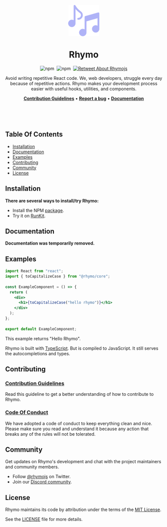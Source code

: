 <!-- markdownlint-disable MD033 -->

<p align="center">
  <img src="./assets/logo_without_text.svg" width="100" />
</p>

<h1 align="center">
  Rhymo
</h1>

<p align="center">
  <img alt="npm" src="https://img.shields.io/npm/v/@rhymo/core?color=%23AFB3F7&label=version&style=flat-square">&nbsp;&nbsp;<img alt="npm" src="https://img.shields.io/npm/dt/@rhymo/core?color=%23AFB3F7&label=downloads&style=flat-square">&nbsp;&nbsp;<a href="https://twitter.com/intent/retweet?tweet_id=1414686937676451840"><img alt="Retweet About Rhymojs" src="https://img.shields.io/twitter/url?style=social&url=https%3A%2F%2Fgithub.com%2Frhymojs%2Frhymojs"></a>
</p>

<p align="center">
  Avoid writing repetitive React code. We, web developers, struggle every day because of repetitive actions. Rhymo makes your development process easier with useful hooks, utilities, and components.
</p>

<p align="center">
  <a href="https://github.com/rhymojs/rhymojs/blob/master/CONTRIBUTING.md"><b>Contribution Guidelines</b></a> • <a href="https://github.com/rhymojs/rhymojs/issues/new/choose"><b>Report a bug</b></a> • <a href="https://github.com/rhymojs/rhymojs/blob/master/DOCUMENTATION.md"><b>Documentation</b></a>
</p>

<br />
<br />
<br />

## Table Of Contents

- [Installation](#installation)
- [Documentation](#documentation)
- [Examples](#examples)
- [Contributing](#contributing)
- [Community](#community)
- [License](#license)

## Installation

**There are several ways to install/try Rhymo:**

- Install the NPM [package](https://www.npmjs.com/package/@rhymo/core).
- Try it on [RunKit](https://npm.runkit.com/%40rhymo%2Fcore).

## Documentation

**Documentation was temporarily removed.**

## Examples

```jsx
import React from "react";
import { toCapitalizeCase } from "@rhymo/core";

const ExampleComponent = () => {
  return (
    <div>
      <h1>{toCapitalizeCase("hello rhymo")}</h1>
    </div>
  );
};

export default ExampleComponent;
```

This example returns "Hello Rhymo".

Rhymo is built with [TypeScript](https://www.typescriptlang.org/). But is compiled to JavaScript. It still serves the autocompletions and types.

## Contributing

### [Contribution Guidelines](https://github.com/rhymojs/rhymojs/blob/master/CONTRIBUTING.md)

Read this guideline to get a better understanding of how to contribute to Rhymo.

### [Code Of Conduct](https://github.com/rhymojs/rhymojs/blob/master/CODE_OF_CONDUCT.md)

We have adopted a code of conduct to keep everything clean and nice. Please make sure you read and understand it because any action that breaks any of the rules will not be tolerated.

## Community

Get updates on Rhymo's development and chat with the project maintainers and community members.

- Follow [@rhymojs](https://twitter.com/rhymojs/) on Twitter.
- Join our [Discord community](https://discord.gg/rhymojs/).

## License

Rhymo maintains its code by attribution under the terms of the [MIT License](http://opensource.org/licenses/mit-license).

See the [LICENSE](https://github.com/rhymojs/rhymojs/blob/master/LICENSE) file for more details.
